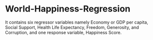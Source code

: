 # World-Happiness-Regression
It contains six regressor variables namely Economy or GDP per capita, Social Support, Health Life Expectancy, Freedom, Generosity,
and Corruption, and one response variable, Happiness Score.

